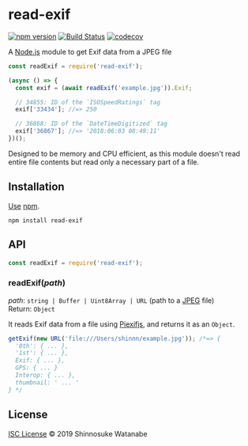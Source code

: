 # read-exif

[![npm version](https://img.shields.io/npm/v/read-exif.svg)](https://www.npmjs.com/package/read-exif)
[![Build Status](https://travis-ci.com/shinnn/read-exif.svg?branch=master)](https://travis-ci.com/shinnn/read-exif)
[![codecov](https://codecov.io/gh/shinnn/read-exif/branch/master/graph/badge.svg)](https://codecov.io/gh/shinnn/read-exif)

A [Node.js](https://nodejs.org/) module to get Exif data from a JPEG file

```javascript
const readExif = require('read-exif');

(async () => {
  const exif = (await readExif('example.jpg')).Exif;

  // 34855: ID of the `ISOSpeedRatings` tag
  exif['33434']; //=> 250

  // 36868: ID of the `DateTimeDigitized` tag
  exif['36867']; //=> '2018:06:03 08:49:11'
})();
```

Designed to be memory and CPU efficient, as this module doesn't read entire file contents but read only a necessary part of a file.

## Installation

[Use](https://docs.npmjs.com/cli/install) [npm](https://docs.npmjs.com/about-npm/).

```
npm install read-exif
```

## API

```javascript
const readExif = require('read-exif');
```

### readExif(*path*)

*path*: `string | Buffer | Uint8Array | URL` (path to a [JPEG](https://jpeg.org/jpeg/) file)  
Return: `Object`

It reads Exif data from a file using [Piexifjs](https://github.com/hMatoba/piexifjs), and returns it as an `Object`.

```javascript
getExif(new URL('file:///Users/shinnn/example.jpg')); /*=> {
  '0th': { ... },
  '1st': { ... },
  Exif: { ... },
  GPS: { ... }
  Interop: { ... },
  thumbnail: ' ... '
} */
```

## License

[ISC License](./LICENSE) © 2019 Shinnosuke Watanabe

